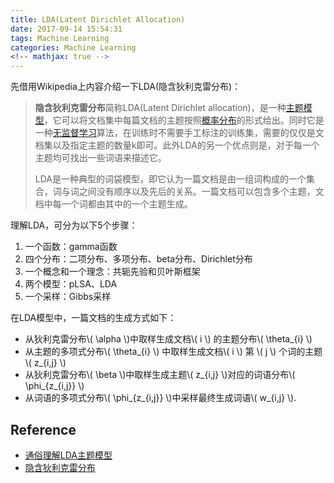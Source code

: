 ```yaml
---
title: LDA(Latent Dirichlet Allocation)
date: 2017-09-14 15:54:31
tags: Machine Learning
categories: Machine Learning
<!-- mathjax: true -->
---
```


先借用Wikipedia上内容介绍一下LDA(隐含狄利克雷分布)：

>**隐含狄利克雷分布**简称LDA(Latent Dirichlet allocation)，是一种[主题模型](https://zh.wikipedia.org/wiki/%E4%B8%BB%E9%A2%98%E6%A8%A1%E5%9E%8B)，它可以将文档集中每篇文档的主题按照[概率分布](https://zh.wikipedia.org/wiki/%E6%A6%82%E7%8E%87%E5%88%86%E5%B8%83)的形式给出。同时它是一种[无监督学习](https://zh.wikipedia.org/wiki/%E9%9D%9E%E7%9B%A3%E7%9D%A3%E5%BC%8F%E5%AD%B8%E7%BF%92)算法，在训练时不需要手工标注的训练集，需要的仅仅是文档集以及指定主题的数量k即可。此外LDA的另一个优点则是，对于每一个主题均可找出一些词语来描述它。
>
>LDA是一种典型的词袋模型，即它认为一篇文档是由一组词构成的一个集合，词与词之间没有顺序以及先后的关系。一篇文档可以包含多个主题，文档中每一个词都由其中的一个主题生成。

理解LDA，可分为以下5个步骤：

1. 一个函数：gamma函数
2. 四个分布：二项分布、多项分布、beta分布、Dirichlet分布
3. 一个概念和一个理念：共轭先验和贝叶斯框架
4. 两个模型：pLSA、LDA
5. 一个采样：Gibbs采样



在LDA模型中，一篇文档的生成方式如下：

- 从狄利克雷分布\\( \alpha \\)中取样生成文档\\( i \\) 的主题分布\\( \theta_{i} \\) 
- 从主题的多项式分布\\( \theta_{i} \\) 中取样生成文档\\( i \\)  第 \\( j \\)   个词的主题 \\( z_{i,j} \\)
- 从狄利克雷分布\\( \beta \\)中取样生成主题\\( z_{i,j} \\)对应的词语分布\\( \phi_{z_{i,j}} \\)
- 从词语的多项式分布\\( \phi_{z_{i,j}} \\)中采样最终生成词语\\( w_{i,j} \\).


## Reference

* [通俗理解LDA主题模型](http://blog.csdn.net/v_july_v/article/details/41209515)
* [隐含狄利克雷分布](https://zh.wikipedia.org/wiki/隐含狄利克雷分布)


<script type="text/javascript"
   src="http://cdn.mathjax.org/mathjax/latest/MathJax.js?config=TeX-AMS-MML_HTMLorMML">
</script>